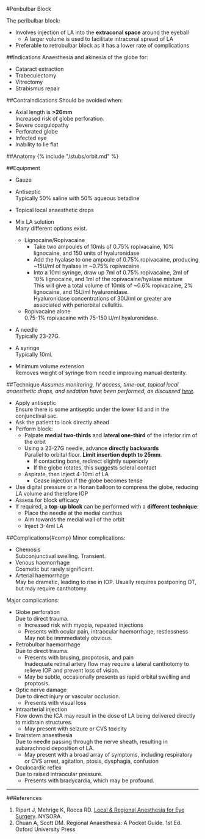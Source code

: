 #Peribulbar Block

The peribulbar block:
* Involves injection of LA into the **extraconal space** around the eyeball
	* A larger volume is used to facilitate intraconal spread of LA
* Preferable to retrobulbar block as it has a lower rate of complications



##Indications
Anaesthesia and akinesia of the globe for:
* Cataract extraction
* Trabeculectomy
* Vitrectomy
* Strabismus repair


##Contraindications
Should be avoided when:
* Axial length is **>26mm**  
Increased risk of globe perforation.
* Severe coagulopathy
* Perforated globe
* Infected eye
* Inability to lie flat

##Anatomy
{% include "/stubs/orbit.md" %}



##Equipment
* Gauze
* Antiseptic  
Typically 50% saline with 50% aqueous betadine
* Topical local anaesthetic drops
* Mix LA solution  
Many different options exist.
	* Lignocaine/Ropivacaine
		* Take two ampoules of 10mls of 0.75% ropivacaine, 10% lignocaine, and 150 units of hyaluronidase
		* Add the hyalase to one ampoule of 0.75% ropivacaine, producing ~15U/ml of hyalase in ~0.75% ropivacaine
		* Into a 10ml syringe, draw up 7ml of 0.75% ropivacaine, 2ml of 10% lignocaine, and 1ml of the ropivacaine/hyalase mixture  
		This will give a total volume of 10mls of ~0.6% ropivacaine, 2% lignocaine, and 15U/ml hyaluronidase.  
		Hyaluronidase concentrations of 30U/ml or greater are associated with periorbital cellulitis.
	* Ropivacaine alone  
	0.75-1% ropivacaine with 75-150 U/ml hyaluronidase.

	
* A needle  
Typically 23-27G.
* A syringe  
Typically 10ml.
* Minimum volume extension  
Removes weight of syringe from needle improving manual dexterity.


##Technique
*Assumes monitoring, IV access, time-out, topical local anaesthetic drops, and sedation have been performed, as discussed [here](/anaesthesia/opthal/opthal-la.md#id).*

* Apply antiseptic  
Ensure there is some antiseptic under the lower lid and in the conjunctival sac.
* Ask the patient to look directly ahead
* Perform block:
	* Palpate **medial two-thirds** and **lateral one-third** of the inferior rim of the orbit
	* Using a 23-27G needle, advance **directly backwards**  
	Parallel to orbital floor.
	**Limit insertion depth to 25mm**.
		* If contacting bone, redirect slightly superiorly
		* If the globe rotates, this suggests scleral contact
	* Aspirate, then inject 4-10ml of LA
		* Cease injection if the globe becomes tense
* Use digital pressure or a Honan balloon to compress the globe, reducing LA volume and therefore IOP
* Assess for block efficacy
* If required, a **top-up block** can be performed with a **different technique**:
	* Place the needle at the medial canthus
	* Aim towards the medial wall of the orbit
	* Inject 3-4ml LA


##Complications{#comp}
Minor complications:
* Chemosis  
Subconjunctival swelling. Transient.
* Venous haemorrhage  
Cosmetic but rarely significant.
* Arterial haemorrhage  
May be dramatic, leading to rise in IOP. Usually requires postponing OT, but may require canthotomy.


Major complications:
* Globe perforation  
Due to direct trauma.
	* Increased risk with myopia, repeated injections
	* Presents with ocular pain, intraocular haemorrhage, restlessness  
	May not be immmediately obvious.
* Retrobulbar haemorrhage  
Due to direct trauma.
	* Presents with brusing, propotosis, and pain  
	Inadequate retinal artery flow may require a lateral canthotomy to relieve IOP and prevent loss of vision.
	* May be subtle, occasionally presents as rapid orbital swelling and proptosis. 
* Optic nerve damage  
Due to direct injury or vascular occlusion.
	* Presents with visual loss
* Intraarterial injection  
Flow down the ICA may result in the dose of LA being delivered directly to midbrain structures.
	* May present with seizure or CVS toxicity
* Brainstem anaesthesia  
Due to needle passing through the nerve sheath, resulting in subarachnoid deposition of LA.
	* May present with a broad array of symptoms, including respiratory or CVS arrest, agitation, ptosis, dysphagia, confusion
* Oculocardic reflex  
Due to raised intraocular pressure.
	* Presents with bradycardia, which may be profound.


---

##References
1. Ripart J, Mehrige K, Rocca RD. [Local & Regional Anesthesia for Eye Surgery](https://www.nysora.com/local-regional-anesthesia-for-eye-surgery). NYSORA.
2. Chuan A, Scott DM. Regional Anaesthesia: A Pocket Guide. 1st Ed. Oxford University Press
